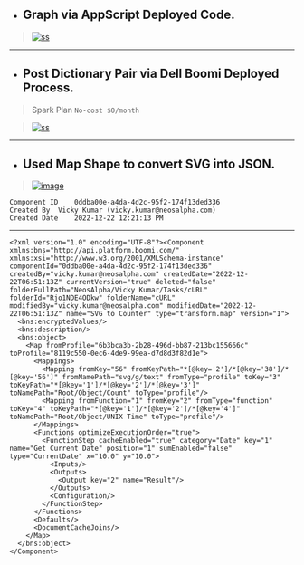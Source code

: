 
- ## Graph via AppScript Deployed Code.

> [![ss](https://github.com/imvickykumar999/GitHub-Views-Counter-Hacks/blob/main/progress/image.png)](https://docs.google.com/spreadsheets/d/1ghkJuD8AjBiP95tSqCWpQhHWGonkxS9YbH2nHWw5EpE/edit#gid=0)

--------------------------------

- ## Post Dictionary Pair via Dell Boomi Deployed Process.

> Spark Plan `No-cost $0/month`

> [![ss](https://github.com/imvickykumar999/GitHub-Views-Counter-Hacks/blob/main/progress/timeline.png)](https://console.firebase.google.com/u/0/project/neosalpha-999/database/neosalpha-999-default-rtdb/data/~2FTrack%20Views~2FPair%20Timeline)

---------------------------

- ## Used Map Shape to convert SVG into JSON.

> [![image](https://user-images.githubusercontent.com/50515418/209140472-28634ebd-2228-4748-936e-e6921b2ec570.png)](https://platform.boomi.com/AtomSphere.html#build;accountId=neosalpha-SSL1AK;components=4581e7f5-2613-4b13-b52b-8a5dd44c3a10,d15f2514-f3e7-410f-9279-5a21b00d7e6d;componentIdOnFocus=4581e7f5-2613-4b13-b52b-8a5dd44c3a10)

    Component ID	0ddba00e-a4da-4d2c-95f2-174f13ded336
    Created By	Vicky Kumar (vicky.kumar@neosalpha.com)
    Created Date	2022-12-22 12:21:13 PM

--------------------------------

    <?xml version="1.0" encoding="UTF-8"?><Component xmlns:bns="http://api.platform.boomi.com/" xmlns:xsi="http://www.w3.org/2001/XMLSchema-instance" componentId="0ddba00e-a4da-4d2c-95f2-174f13ded336" createdBy="vicky.kumar@neosalpha.com" createdDate="2022-12-22T06:51:13Z" currentVersion="true" deleted="false" folderFullPath="NeosAlpha/Vicky Kumar/Tasks/cURL" folderId="Rjo1NDE4ODkw" folderName="cURL" modifiedBy="vicky.kumar@neosalpha.com" modifiedDate="2022-12-22T06:51:13Z" name="SVG to Counter" type="transform.map" version="1">
      <bns:encryptedValues/>
      <bns:description/>
      <bns:object>
        <Map fromProfile="6b3bca3b-2b28-496d-bb87-213bc155666c" toProfile="8119c550-0ec6-4de9-99ea-d7d8d3f82d1e">
          <Mappings>
            <Mapping fromKey="56" fromKeyPath="*[@key='2']/*[@key='38']/*[@key='56']" fromNamePath="svg/g/text" fromType="profile" toKey="3" toKeyPath="*[@key='1']/*[@key='2']/*[@key='3']" toNamePath="Root/Object/Count" toType="profile"/>
            <Mapping fromFunction="1" fromKey="2" fromType="function" toKey="4" toKeyPath="*[@key='1']/*[@key='2']/*[@key='4']" toNamePath="Root/Object/UNIX Time" toType="profile"/>
          </Mappings>
          <Functions optimizeExecutionOrder="true">
            <FunctionStep cacheEnabled="true" category="Date" key="1" name="Get Current Date" position="1" sumEnabled="false" type="CurrentDate" x="10.0" y="10.0">
              <Inputs/>
              <Outputs>
                <Output key="2" name="Result"/>
              </Outputs>
              <Configuration/>
            </FunctionStep>
          </Functions>
          <Defaults/>
          <DocumentCacheJoins/>
        </Map>
      </bns:object>
    </Component>
